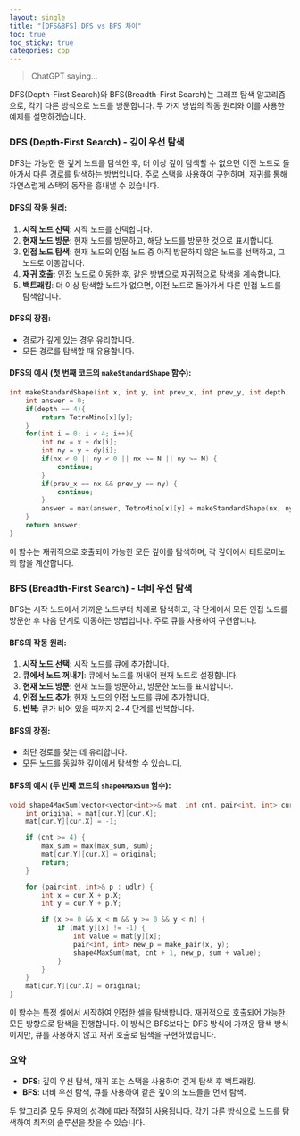 ```yaml
---
layout: single
title: "[DFS&BFS] DFS vs BFS 차이"
toc: true
toc_sticky: true
categories: cpp
---
```

> ChatGPT saying...

DFS(Depth-First Search)와 BFS(Breadth-First Search)는 그래프 탐색 알고리즘으로, 각기 다른 방식으로 노드를 방문합니다. 두 가지 방법의 작동 원리와 이를 사용한 예제를 설명하겠습니다.

### DFS (Depth-First Search) - 깊이 우선 탐색

DFS는 가능한 한 깊게 노드를 탐색한 후, 더 이상 깊이 탐색할 수 없으면 이전 노드로 돌아가서 다른 경로를 탐색하는 방법입니다. 주로 스택을 사용하여 구현하며, 재귀를 통해 자연스럽게 스택의 동작을 흉내낼 수 있습니다.

#### DFS의 작동 원리:
1. **시작 노드 선택**: 시작 노드를 선택합니다.
2. **현재 노드 방문**: 현재 노드를 방문하고, 해당 노드를 방문한 것으로 표시합니다.
3. **인접 노드 탐색**: 현재 노드의 인접 노드 중 아직 방문하지 않은 노드를 선택하고, 그 노드로 이동합니다.
4. **재귀 호출**: 인접 노드로 이동한 후, 같은 방법으로 재귀적으로 탐색을 계속합니다.
5. **백트래킹**: 더 이상 탐색할 노드가 없으면, 이전 노드로 돌아가서 다른 인접 노드를 탐색합니다.

#### DFS의 장점:
- 경로가 깊게 있는 경우 유리합니다.
- 모든 경로를 탐색할 때 유용합니다.

#### DFS의 예시 (첫 번째 코드의 `makeStandardShape` 함수):
```cpp
int makeStandardShape(int x, int y, int prev_x, int prev_y, int depth, int TetroMino[MAX][MAX], int &N, int &M){
    int answer = 0;
    if(depth == 4){
        return TetroMino[x][y];
    }
    for(int i = 0; i < 4; i++){
        int nx = x + dx[i];
        int ny = y + dy[i];
        if(nx < 0 || ny < 0 || nx >= N || ny >= M) {
            continue;
        }
        if(prev_x == nx && prev_y == ny) {
            continue;
        }
        answer = max(answer, TetroMino[x][y] + makeStandardShape(nx, ny, x, y, depth+1, TetroMino, N, M));
    }
    return answer;
}
```
이 함수는 재귀적으로 호출되어 가능한 모든 깊이를 탐색하며, 각 깊이에서 테트로미노의 합을 계산합니다.

### BFS (Breadth-First Search) - 너비 우선 탐색

BFS는 시작 노드에서 가까운 노드부터 차례로 탐색하고, 각 단계에서 모든 인접 노드를 방문한 후 다음 단계로 이동하는 방법입니다. 주로 큐를 사용하여 구현합니다.

#### BFS의 작동 원리:
1. **시작 노드 선택**: 시작 노드를 큐에 추가합니다.
2. **큐에서 노드 꺼내기**: 큐에서 노드를 꺼내어 현재 노드로 설정합니다.
3. **현재 노드 방문**: 현재 노드를 방문하고, 방문한 노드를 표시합니다.
4. **인접 노드 추가**: 현재 노드의 인접 노드를 큐에 추가합니다.
5. **반복**: 큐가 비어 있을 때까지 2~4 단계를 반복합니다.

#### BFS의 장점:
- 최단 경로를 찾는 데 유리합니다.
- 모든 노드를 동일한 깊이에서 탐색할 수 있습니다.

#### BFS의 예시 (두 번째 코드의 `shape4MaxSum` 함수):
```cpp
void shape4MaxSum(vector<vector<int>>& mat, int cnt, pair<int, int> cur, int sum) {
    int original = mat[cur.Y][cur.X];
    mat[cur.Y][cur.X] = -1;

    if (cnt >= 4) {
        max_sum = max(max_sum, sum);
        mat[cur.Y][cur.X] = original;
        return;
    }

    for (pair<int, int>& p : udlr) {
        int x = cur.X + p.X;
        int y = cur.Y + p.Y;

        if (x >= 0 && x < m && y >= 0 && y < n) {
            if (mat[y][x] != -1) {
                int value = mat[y][x];
                pair<int, int> new_p = make_pair(x, y);
                shape4MaxSum(mat, cnt + 1, new_p, sum + value);
            }
        }
    }
    mat[cur.Y][cur.X] = original;
}
```
이 함수는 특정 셀에서 시작하여 인접한 셀을 탐색합니다. 재귀적으로 호출되어 가능한 모든 방향으로 탐색을 진행합니다. 이 방식은 BFS보다는 DFS 방식에 가까운 탐색 방식이지만, 큐를 사용하지 않고 재귀 호출로 탐색을 구현하였습니다.

### 요약
- **DFS**: 깊이 우선 탐색, 재귀 또는 스택을 사용하여 깊게 탐색 후 백트래킹.
- **BFS**: 너비 우선 탐색, 큐를 사용하여 같은 깊이의 노드들을 먼저 탐색.

두 알고리즘 모두 문제의 성격에 따라 적절히 사용됩니다. 각기 다른 방식으로 노드를 탐색하여 최적의 솔루션을 찾을 수 있습니다.
